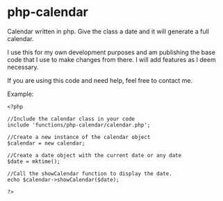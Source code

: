 # php-calendar
Calendar written in php. Give the class a date and it will generate a full calendar.

I use this for my own development purposes and am publishing the base code that I use to make changes from there. I will add features as I deem necessary.

If you are using this code and need help, feel free to contact me.

Example:

    <?php

    //Include the calendar class in your code
    include 'functions/php-calendar/calendar.php';

    //Create a new instance of the calendar object
    $calendar = new calendar;

    //Create a date object with the current date or any date
    $date = mktime();

    //Call the showCalendar function to display the date. 
    echo $calendar->showCalendar($date);

    ?>
